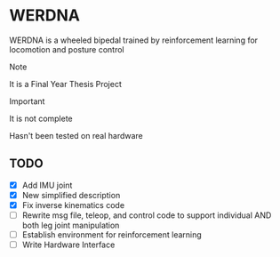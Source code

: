 # WERDNA
WERDNA is a wheeled bipedal trained by reinforcement learning for locomotion and posture control


> [!NOTE] 
> It is a Final Year Thesis Project

> [!IMPORTANT]
> It is not complete
> 
> Hasn't been tested on real hardware

## TODO
- [x] Add IMU joint
- [x] New simplified description
- [x] Fix inverse kinematics code
- [ ] Rewrite msg file, teleop, and control code to support individual AND both leg joint manipulation
- [ ] Establish environment for reinforcement learning
- [ ] Write Hardware Interface
